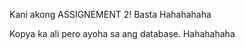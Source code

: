 Kani akong ASSIGNEMENT 2! Basta Hahahahaha






























Kopya ka ali pero ayoha sa ang database. Hahahahaha
